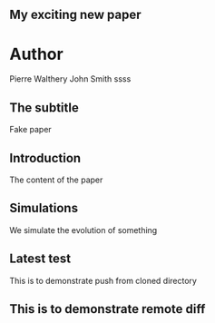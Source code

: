 ## My exciting new paper

# Author 
Pierre Walthery
John Smith
ssss

## The subtitle
Fake paper
## Introduction

The content of the paper

## Simulations
We simulate the evolution of something 

## Latest test
This is to demonstrate push from cloned directory

## This is to demonstrate remote diff
